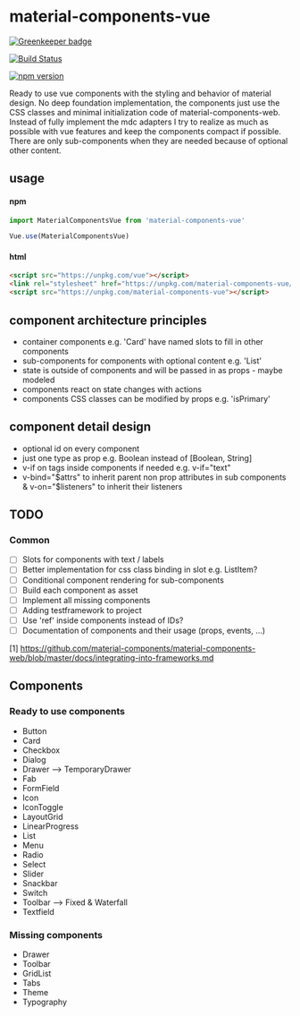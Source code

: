 # material-components-vue

[![Greenkeeper badge](https://badges.greenkeeper.io/matsp/material-components-vue.svg)](https://greenkeeper.io/)

[![Build Status](https://travis-ci.org/matsp/material-components-vue.svg?branch=master)](https://travis-ci.org/matsp/material-components-vue) 

[![npm version](https://badge.fury.io/js/material-components-vue.svg)](https://badge.fury.io/js/material-components-vue)

Ready to use vue components with the styling and behavior of material design.
No deep foundation implementation, the components just use the CSS classes and minimal initialization code of material-components-web.
Instead of fully implement the mdc adapters I try to realize as much as possible with vue features and keep the
components compact if possible. There are only sub-components when they are needed because of optional other content.

## usage

#### npm
```javascript
import MaterialComponentsVue from 'material-components-vue'

Vue.use(MaterialComponentsVue)
```

#### html

```html
<script src="https://unpkg.com/vue"></script>
<link rel="stylesheet" href="https://unpkg.com/material-components-vue/dist/material-components-vue.css"></link>
<script src="https://unpkg.com/material-components-vue"></script>
```

## component architecture principles

* container components e.g. 'Card' have named slots to fill in other components
* sub-components for components with optional content e.g. 'List'
* state is outside of components and will be passed in as props - maybe modeled
* components react on state changes with actions
* components CSS classes can be modified by props e.g. 'isPrimary'

## component detail design
* optional id on every component
* just one type as prop e.g. Boolean instead of [Boolean, String]
* v-if on tags inside components if needed e.g. v-if="text" 
* v-bind="$attrs" to inherit parent non prop attributes in sub components & v-on="$listeners" to inherit their listeners


## TODO

### Common
* [ ] Slots for components with text / labels
* [ ] Better implementation for css class binding in slot e.g. ListItem?
* [ ] Conditional component rendering for sub-components
* [ ] Build each component as asset
* [ ] Implement all missing components
* [ ] Adding testframework to project
* [ ] Use 'ref' inside components instead of IDs?
* [ ] Documentation of components and their usage (props, events, ...)

[1] https://github.com/material-components/material-components-web/blob/master/docs/integrating-into-frameworks.md

## Components

### Ready to use components
* Button
* Card
* Checkbox
* Dialog
* Drawer --> TemporaryDrawer
* Fab
* FormField
* Icon
* IconToggle
* LayoutGrid
* LinearProgress
* List
* Menu
* Radio
* Select
* Slider
* Snackbar
* Switch
* Toolbar --> Fixed & Waterfall
* Textfield

### Missing components
* Drawer
* Toolbar
* GridList
* Tabs
* Theme
* Typography
